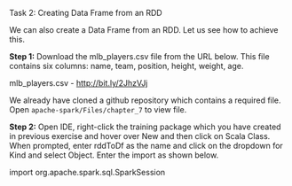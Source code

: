 Task 2: Creating Data Frame from an RDD

We can also create a Data Frame from an RDD. Let us see how to achieve this.

**Step 1:** Download the mlb_players.csv file from the URL below. This file contains six columns: name, team, position, height, weight, age.

mlb_players.csv - http://bit.ly/2JhzVJj

We already have cloned a github repository which contains a required file. Open `apache-spark/Files/chapter_7` to view file.

**Step 2:** Open IDE, right-click the training package which you have created in previous exercise and hover over New and then click on Scala Class. When prompted, enter rddToDf as the name and click on the dropdown for Kind and select Object. Enter the import as shown below.

import org.apache.spark.sql.SparkSession




